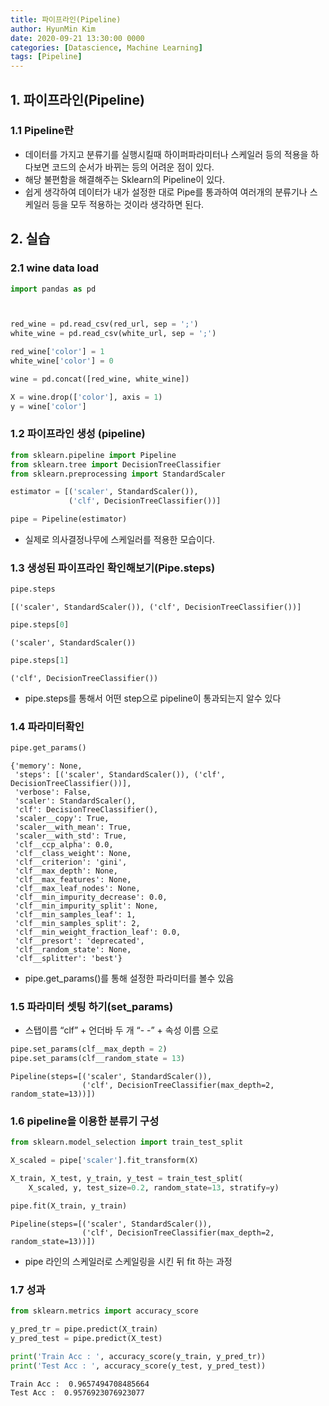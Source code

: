 ```yaml
---
title: 파이프라인(Pipeline)
author: HyunMin Kim
date: 2020-09-21 13:30:00 0000
categories: [Datascience, Machine Learning]
tags: [Pipeline]
---
```


## 1. 파이프라인(Pipeline)
### 1.1 Pipeline란
- 데이터를 가지고 분류기를 실행시킬때 하이퍼파라미터나 스케일러 등의 적용을 하다보면 코드의 순서가 바뀌는 등의 어려운 점이 있다.
- 해당 불편함을 해결해주는 Sklearn의 Pipeline이 있다.
- 쉽게 생각하여 데이터가 내가 설정한 대로 Pipe를 통과하여 여러개의 분류기나 스케일러 등을 모두 적용하는 것이라 생각하면 된다.



## 2. 실습

### 2.1 wine data load

```python
import pandas as pd



red_wine = pd.read_csv(red_url, sep = ';')
white_wine = pd.read_csv(white_url, sep = ';')

red_wine['color'] = 1
white_wine['color'] = 0

wine = pd.concat([red_wine, white_wine])
```


```python
X = wine.drop(['color'], axis = 1)
y = wine['color']
```

### 1.2 파이프라인 생성 (pipeline)


```python
from sklearn.pipeline import Pipeline
from sklearn.tree import DecisionTreeClassifier
from sklearn.preprocessing import StandardScaler

estimator = [('scaler', StandardScaler()),
             ('clf', DecisionTreeClassifier())]

pipe = Pipeline(estimator)
```

- 실제로 의사결정나무에 스케일러를 적용한 모습이다.

### 1.3 생성된 파이프라인 확인해보기(Pipe.steps)


```python
pipe.steps
```




    [('scaler', StandardScaler()), ('clf', DecisionTreeClassifier())]




```python
pipe.steps[0]
```




    ('scaler', StandardScaler())




```python
pipe.steps[1]
```




    ('clf', DecisionTreeClassifier())


- pipe.steps를 통해서 어떤 step으로 pipeline이 통과되는지 알수 있다

### 1.4 파라미터확인

```python
pipe.get_params()
```




    {'memory': None,
     'steps': [('scaler', StandardScaler()), ('clf', DecisionTreeClassifier())],
     'verbose': False,
     'scaler': StandardScaler(),
     'clf': DecisionTreeClassifier(),
     'scaler__copy': True,
     'scaler__with_mean': True,
     'scaler__with_std': True,
     'clf__ccp_alpha': 0.0,
     'clf__class_weight': None,
     'clf__criterion': 'gini',
     'clf__max_depth': None,
     'clf__max_features': None,
     'clf__max_leaf_nodes': None,
     'clf__min_impurity_decrease': 0.0,
     'clf__min_impurity_split': None,
     'clf__min_samples_leaf': 1,
     'clf__min_samples_split': 2,
     'clf__min_weight_fraction_leaf': 0.0,
     'clf__presort': 'deprecated',
     'clf__random_state': None,
     'clf__splitter': 'best'}

- pipe.get_params()를 통해 설정한 파라미터를 볼수 있음


### 1.5 파라미터 셋팅 하기(set_params)
- 스탭이름 “clf” + 언더바 두 개 “- -” + 속성 이름 으로


```python
pipe.set_params(clf__max_depth = 2)
pipe.set_params(clf__random_state = 13)
```




    Pipeline(steps=[('scaler', StandardScaler()),
                    ('clf', DecisionTreeClassifier(max_depth=2, random_state=13))])



### 1.6 pipeline을 이용한 분류기 구성

```python
from sklearn.model_selection import train_test_split

X_scaled = pipe['scaler'].fit_transform(X)

X_train, X_test, y_train, y_test = train_test_split(
    X_scaled, y, test_size=0.2, random_state=13, stratify=y)

pipe.fit(X_train, y_train)
```




    Pipeline(steps=[('scaler', StandardScaler()),
                    ('clf', DecisionTreeClassifier(max_depth=2, random_state=13))])

- pipe 라인의 스케일러로 스케일링을 시킨 뒤 fit 하는 과정

### 1.7 성과

```python
from sklearn.metrics import accuracy_score

y_pred_tr = pipe.predict(X_train)
y_pred_test = pipe.predict(X_test)

print('Train Acc : ', accuracy_score(y_train, y_pred_tr))
print('Test Acc : ', accuracy_score(y_test, y_pred_test))
```

    Train Acc :  0.9657494708485664
    Test Acc :  0.9576923076923077


